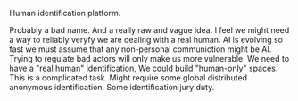 Human identification platform.

Probably a bad name. 
And a really raw and vague idea. 
I feel we might need a way to reliably veryfy we are dealing with a real human.
AI is evolving so fast we must assume that any non-personal communiction might be AI.
Trying to regulate bad actors will only make us more vulnerable. We need to have a "real human" identification,
We could build "human-only" spaces. 
This is a complicated task. Might require some global distributed anonymous identification. Some identification jury duty.

